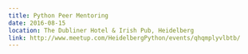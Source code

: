 ```yaml
---
title: Python Peer Mentoring
date: 2016-08-15
location: The Dubliner Hotel & Irish Pub, Heidelberg
link: http://www.meetup.com/HeidelbergPython/events/qhqmplyvlbtb/
---
```

